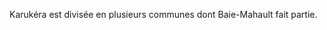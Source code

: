 <!-- TITLE: Karukéra / Guadeloupe -->
<!-- SUBTITLE: Présentation de l'archipel Karukéra ou la Guadeloupe -->

Karukéra est divisée en plusieurs communes dont Baie-Mahault fait partie.